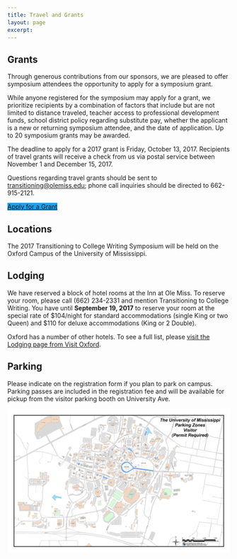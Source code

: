 ```yaml
---
title: Travel and Grants 
layout: page
excerpt: 
---
```

## Grants
Through generous contributions from our sponsors, we are pleased to offer symposium attendees the opportunity to apply for a symposium grant.

While anyone registered for the symposium may apply for a grant, we prioritize recipients by a combination of factors that include but are not limited to distance traveled, teacher access to professional development funds, school district policy regarding substitute pay, whether the applicant is a new or returning symposium attendee, and the date of application. Up to 20 symposium grants may be awarded.

The deadline to apply for a 2017 grant is Friday, October 13, 2017. Recipients of travel grants will receive a check from us via postal service between November 1 and December 15, 2017.

Questions regarding travel grants should be sent to [transitioning@olemiss.edu](transitioning@olemiss.edu); phone call inquiries should be directed to 662-915-2121.

<a class="button" href="https://docs.google.com/a/go.olemiss.edu/forms/d/e/1FAIpQLSeDLO_4c-SbzJ3Hx2AOZ0mMrgVA6B6t8CcfAg_6ulG3X3c9-w/viewform" style="background: #1DA1F2">Apply for a Grant</a>

## Locations
The 2017 Transitioning to College Writing Symposium will be held on the Oxford Campus of the University of Mississippi.

## Lodging 
We have reserved a block of hotel rooms at the Inn at Ole Miss. To reserve your room, please call (662) 234-2331 and mention Transitioning to College Writing. You have until **September 19, 2017** to reserve your room at the special rate of $104/night for standard accommodations (single King or two Queen) and $110 for deluxe accommodations (King or 2 Double).


Oxford has a number of other hotels. To see a full list, please [visit the Lodging page from Visit Oxford](http://visitoxfordms.com/where-to-stay/). 

## Parking
Please indicate on the registration form if you plan to park on campus. Parking passes are included in the registration fee and will be available for pickup from the visitor parking booth on University Ave.

![map of vistory parking](/assets/parking.jpg)

